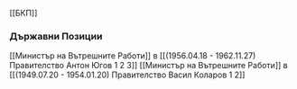 [[БКП]]

### Държавни Позиции
[[Министър на Вътрешните Работи]] в [[(1956.04.18 - 1962.11.27) Правителство Антон Югов 1 2 3]]
[[Министър на Вътрешните Работи]] в [[(1949.07.20 - 1954.01.20) Правителство Васил Коларов 1 2]]